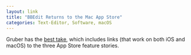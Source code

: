 ```yaml
---
layout: link
title: "BBEdit Returns to the Mac App Store"
categories: Text-Editor, Software, macOS
---
```


Gruber has the [best take](https://daringfireball.net/linked/2019/04/04/bbedit-mac-app-store), which includes links (that work on both iOS and macOS) to the three App Store feature stories.